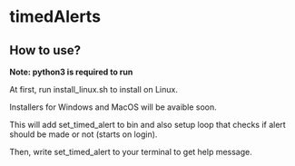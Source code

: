 # timedAlerts

How to use?
---

**Note: python3 is required to run**

At first, run install_linux.sh to install on Linux.

Installers for Windows and MacOS will be avaible soon.

This will add set_timed_alert to bin and also setup loop that checks if alert should be made or not (starts on login).

Then, write set_timed_alert to your terminal to get help message.
